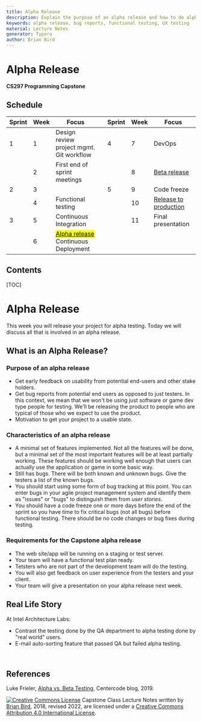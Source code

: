 ```yaml
---
title: Alpha Release
description: Explain the purpose of an alpha release and how to do alpha testing.
keywords: alpha release, bug reports, functional testing, UX testing
material: Lecture Notes
generator: Typora
author: Brian Bird
---
```


<h1>Alpha Release</h1>

**CS297 Programming Capstone**



<h2>Schedule</h2>

| Sprint | Week | Focus                                                        |      | Sprint | Week | Focus                        |
| ------ | ---- | ------------------------------------------------------------ | ---- | ------ | ---- | ---------------------------- |
| 1      | 1    | Design review<br />project mgmt.<br />Git workflow           |      | 4      | 7    | DevOps                       |
|        | 2    | First end of sprint meetings                                 |      |        | 8    | <u>Beta release</u>          |
| 2      | 3    |                                                              |      | 5      | 9    | Code freeze                  |
|        | 4    | Functional testing                                           |      |        | 10   | <u>Release to production</u> |
| 3      | 5    | Continuous Integration                                       |      |        | 11   | Final presentation           |
|        | 6    | <mark><u>Alpha release</u></mark><br />Continuous Deployment |      |        |      |                              |



<h2>Contents</h2>

[TOC]

# Alpha Release

This week you will release your project for alpha testing. Today we will discuss all that is involved in an alpha release.

## What is an Alpha Release?

### Purpose of an alpha release

- Get early feedback on usability from potential end-users and other stake holders.
- Get bug reports from potential end users as opposed to just testers.
  In this context, we mean that we won't be using just software or game dev type people for testing. We'll be releasing the product to people who are typical of those who we expect to use the product.
- Motivation to get your project to a usable state.

### Characteristics of an alpha release

- A minimal set of features implemented.
   Not all the features will be done, but a minimal set of the most important features will be at least partially working. These features  should be working well enough that users can actually use the application or game in some basic way.
- Still has bugs.
  There will be both known and unknown bugs. Give the testers a list of the known bugs.
- You should start using some form of bug tracking at this point.
  You can enter bugs in your agile project management system and identify them as "issues" or "bugs" to distinguish them from *user stories*.
- You should have a code freeze one or more days before the end of the sprint so you have time to fix critical bugs (not all bugs) before functional testing. There should be no code changes or bug fixes during testing.

### Requirements for the Capstone alpha release

- The web site/app will be running on a staging or test server.
- Your team will have a functional test plan ready.
- Tetsters who are not part of the development team will do the testing.
- You will also get feedback on user experience from the testers and your client.
- Your team will give a presentation on your alpha release next week.



## Real Life Story

At Intel Architecture Labs:

- Contrast the testing done by the QA department to alpha testing done by "real world" users.
- E-mail auto-sorting feature that passed QA but failed alpha testing.

​      

## References

Luke Frieler, [Alpha vs. Beta Testing](https://www.centercode.com/blog/2011/01/alpha-vs-beta-testing), Centercode blog, 2019.



[![Creative Commons License](https://i.creativecommons.org/l/by/4.0/88x31.png)](http://creativecommons.org/licenses/by/4.0/) Capstone Class Lecture Notes written by [Brian Bird](https://profbird.dev), 2018, revised <time>2022</time>, are licensed under a [Creative Commons Attribution 4.0 International License](http://creativecommons.org/licenses/by/4.0/). 